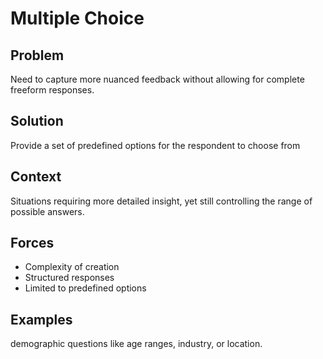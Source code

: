 # Multiple Choice

## Problem

Need to capture more nuanced feedback without allowing for complete freeform responses.

## Solution

Provide a set of predefined options for the respondent to choose from

## Context

Situations requiring more detailed insight, yet still controlling the range of possible answers.

## Forces

* Complexity of creation
* Structured responses
* Limited to predefined options

## Examples

demographic questions like age ranges, industry, or location.
